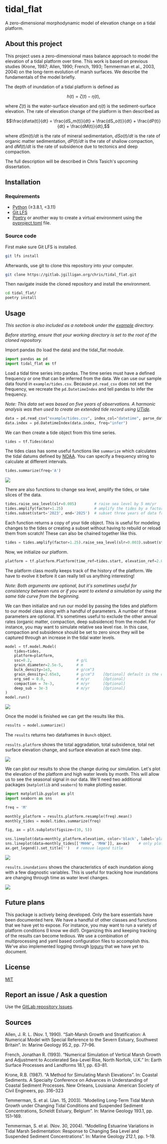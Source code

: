 # tidal_flat

A zero-dimensional morphodynamic model of elevation change on a tidal platform.

## About this project

This project uses a zero-dimensional mass balance approach to model the elevation of a tidal platform over time. This work is based on previous studies (Krone, 1987; Allen, 1990; French, 1993; Temmerman et al., 2003, 2004) on the long-term evolution of marsh surfaces. We describe the fundamentals of the model briefly.

The depth of inundation of a tidal platform is defined as

```math
h(t) = \zeta(t) - \eta(t),
```

where $\zeta(t)$ is the water-surface elevation and $\eta(t)$ is the sediment-surface elevation. The rate of elevation change of the platform is then described as

```math
\frac{d\eta(t)}{dt} = \frac{dS_m(t)}{dt} + \frac{dS_o(t)}{dt} + \frac{dP(t)}{dt} + \frac{dM(t)}{dt},
```

where $dSm(t)/dt$ is the rate of mineral sedimentation, $dSo(t)/dt$ is the rate of organic matter sedimentation, $dP(t)/dt$ is the rate of shallow compaction, and $dM(t)/dt$ is the rate of subsidence due to tectonics and deep compaction.

The full description will be described in Chris Tasich's upcoming dissertation.

## Installation

### Requirements

- [Python](https://www.python.org/) (&geq;3.8.1, &lt;3.11)
- [Git LFS](https://git-lfs.com/)
- [Poetry](https://python-poetry.org/) or another way to create a virtual environment using the [pyproject.toml](pyproject.toml) file.

### Source code

First make sure Git LFS is installed.

```sh
git lfs install
```

Afterwards, use git to clone this repository into your computer.

```sh
git clone https://gitlab.jgilligan.org/chris/tidal_flat.git
```

Then navigate inside the cloned repository and install the environment.

```sh
cd tidal_flat/
poetry install
```

## Usage

*This section is also included as a notebook under the [example](example/) directory.*

*Before starting, ensure that your working directory is set to the root of the cloned repository.*

Import pandas (to load the data) and the tidal_flat module.

```python
import pandas as pd
import tidal_flat as tf
```

Load a tidal time series into pandas. The time series must have a defined frequency or one that can be inferred from the data. We can use our sample data found in `example/tides.csv`. Because `pd.read_csv` does not set the frequency, we recreate the `pd.DatetimeIndex` and tell pandas to infer the frequency.

*Note: This data set was based on five years of observations. A harmonic analysis was then used to create an extended tide record using [UTide](https://github.com/wesleybowman/UTide).*

```python
data = pd.read_csv("example/tides.csv", index_col="datetime", parse_dates=True, infer_datetime_format=True).squeeze()
data.index = pd.DatetimeIndex(data.index, freq="infer")
```

We can then create a tide object from this time series.

```python
tides = tf.Tides(data)
```

The tides class has some useful functions like `summarize` which calculates the tidal datums defined by [NOAA](https://tidesandcurrents.noaa.gov/datum_options.html). You can specify a frequency string to calculate at different intervals.

```python
tides.summarize(freq='A')
```
![](images/tides_summary.png)

There are also functions to change sea level, amplify the tides, or take slices of the data.

```python
tides.raise_sea_level(slr=0.005)        # raise sea level by 5 mm/yr
tides.amplify(factor=1.25)              # amplify the tides by a factor of 1.25
tides.subset(start='2023', end='2025')  # subset three years of data from 2023 to 2025
```

Each function returns a copy of your tide object. This is useful for modeling changes to the tides or creating a subset without having to rebuild or reload them from scratch! These can also be chained together like this.

```python
tides = tides.amplify(factor=1.25).raise_sea_level(slr=0.003).subset(start='2023', end='2025')
```

Now, we initialize our platform.

```python
platform = tf.platform.Platform(time_ref=tides.start, elevation_ref=2.0)
```

The platform class mostly keeps track of the history of the platform. We have to evolve it before it can really tell us anything interesting!

*Note: Both arguments are optional, but it's sometimes useful for consistency between runs or if you want to extend a simulation by using the same tide curve from the beginning.*

We can then initialize and run our model by passing the tides and platform to our model class along with a handful of parameters. A number of these parameters are optional. It's sometimes useful to exclude the other annual rates (organic matter, compaction, deep subsidence) from the model. For instance, you may want to simulate relative sea level rise. In this case, compaction and subsidence should be set to zero since they will be captured through an increase in the tidal water levels.

```python
model = tf.model.Model(
    tides=tides,
    platform=platform,
    ssc=0.2,                    # g/L
    grain_diameter=2.5e-5,      # m
    bulk_density=1e3,           # g/cm^3
    grain_density=2.65e3,       # g/cm^3    [Optional] default is the density of a quartz grain
    org_sed = 0.0,              # m/yr      [Optional]
    compaction = 7e-3,          # m/yr      [Optional]
    deep_sub = 3e-3             # m/yr      [Optional]
)
model.run()
```
![](images/simulation.gif)

Once the model is finished we can get the results like this.

```python
results = model.summarize()
```

The `results` returns two dataframes in `Bunch` object.

`results.platform` shows the total aggradation, total subsidence, total net surface elevation change, and surface elevation at each time step.

![](images/platform.png)

We can plot our results to show the change during our simulation. Let's plot the elevation of the platform and high water levels by month. This will allow us to see the seasonal signal in our data. We'll need two additional packages (`matplotlib` and `seaborn`) to make plotting easier.

```python
import matplotlib.pyplot as plt
import seaborn as sns

freq = 'M'

monthly_platform = results.platform.resample(freq).mean()
monthly_tides = model.tides.summarize(freq)

fig, ax = plt.subplots(figsize=(10, 5))

sns.lineplot(data=monthly_platform.elevation, color='black', label='platform', ax=ax)
sns.lineplot(data=monthly_tides[['MHHW', 'MHW']], ax=ax)    # only plot mean high water and mean higher high water
ax.get_legend().set_title('')   # remove legend title
```

![](images/results.png)

`results.inundations` shows the characteristics of each inundation along with a few diagnostic variables. This is useful for tracking how inundations are changing through time as water level changes.

![](images/inundations.png)

## Future plans

This package is actively being developed. Only the bare essentials have been documented here. We have a handful of other classes and functions that we have yet to expose. For instance, you may want to run a variety of platform conditions (I know we did!). Organizing this and keeping tracking of the results can become tedious. We use a combination of multiprocessing and yaml based configuration files to accomplish this. We've also implemented logging through [loguru](https://github.com/Delgan/loguru) that we have yet to document.

## License

[MIT](LICENSE)


## Report an issue / Ask a question

Use the [GitLab repository Issues](https://gitlab.jgilligan.org/chris/tidal_flat/-/issues).

## Sources

Allen, J. R. L. (Nov. 1, 1990). “Salt-Marsh Growth and Stratification: A Numerical Model with Special Reference to the Severn Estuary, Southwest Britain”. In: Marine Geology 95.2, pp. 77–96.

French, Jonathan R. (1993). “Numerical Simulation of Vertical Marsh Growth and Adjustment to Accelerated Sea-Level Rise, North Norfolk, U.K.” In: Earth Surface Processes and Landforms 18.1, pp. 63–81.

Krone, R.B. (1987). “A Method for Simulating Marsh Elevations”. In: Coastal Sediments. A Specialty Conference on Advances in Understanding of Coastal Sediment Processes. New Orleans, Louisiana: American Society of Civil Engineers, pp. 316–323

Temmerman, S. et al. (Jan. 15, 2003). “Modelling Long-Term Tidal Marsh Growth under Changing Tidal Conditions and Suspended Sediment Concentrations, Scheldt Estuary, Belgium”. In: Marine Geology 193.1, pp. 151–169.

Temmerman, S. et al. (Nov. 30, 2004). “Modelling Estuarine Variations in Tidal Marsh Sedimentation: Response to Changing Sea Level and Suspended Sediment Concentrations”. In: Marine Geology 212.1, pp. 1–19.
